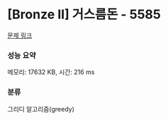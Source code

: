# [Bronze II] 거스름돈 - 5585 

[문제 링크](https://www.acmicpc.net/problem/5585) 

### 성능 요약

메모리: 17632 KB, 시간: 216 ms

### 분류

그리디 알고리즘(greedy)

